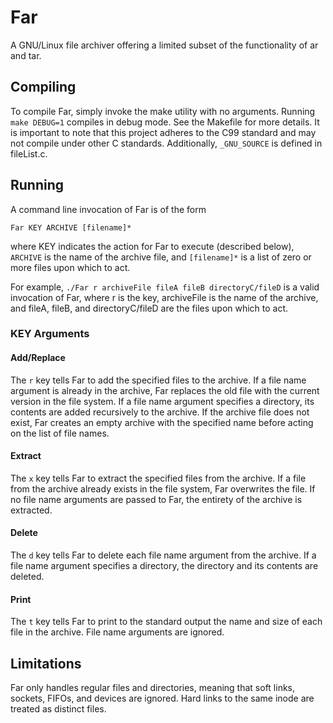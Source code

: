 # Far

A GNU/Linux file archiver offering a limited subset of the functionality of ar
and tar.

## Compiling

To compile Far, simply invoke the make utility with no arguments. Running
`make DEBUG=1` compiles in debug mode. See the Makefile for more details.
It is important to note that this project adheres to the C99 standard and may
not compile under other C standards. Additionally, `_GNU_SOURCE` is defined in
fileList.c.

## Running

A command line invocation of Far is of the form

`Far KEY ARCHIVE [filename]*`

where KEY indicates the action for Far to execute (described below), `ARCHIVE`
is the name of the archive file, and `[filename]*` is a list of zero or more
files upon which to act.

For example, `./Far r archiveFile fileA fileB directoryC/fileD` is a valid
invocation of Far, where r is the key, archiveFile is the name of the archive,
and fileA, fileB, and directoryC/fileD are the files upon which to act.

### KEY Arguments

#### Add/Replace

The `r` key tells Far to add the specified files to the archive. If a file name
argument is already in the archive, Far replaces the old file with the current
version in the file system. If a file name argument specifies a directory, its
contents are added recursively to the archive. If the archive file does not
exist, Far creates an empty archive with the specified name before acting on the
list of file names.

#### Extract

The `x` key tells Far to extract the specified files from the archive. If a file
from the archive already exists in the file system, Far overwrites the file. If
no file name arguments are passed to Far, the entirety of the archive is
extracted.

#### Delete

The `d` key tells Far to delete each file name argument from the archive. If
a file name argument specifies a directory, the directory and its contents are
deleted.

#### Print

The `t` key tells Far to print to the standard output the name and size of each
file in the archive. File name arguments are ignored.

## Limitations

Far only handles regular files and directories, meaning that soft links,
sockets, FIFOs, and devices are ignored. Hard links to the same inode are
treated as distinct files.